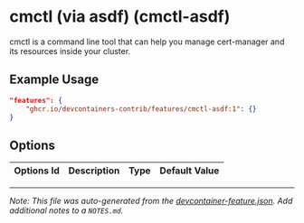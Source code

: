 
# cmctl (via asdf) (cmctl-asdf)

cmctl is a command line tool that can help you manage cert-manager and its resources inside your cluster.

## Example Usage

```json
"features": {
    "ghcr.io/devcontainers-contrib/features/cmctl-asdf:1": {}
}
```

## Options

| Options Id | Description | Type | Default Value |
|-----|-----|-----|-----|




---

_Note: This file was auto-generated from the [devcontainer-feature.json](https://github.com/devcontainers-contrib/features/blob/main/src/cmctl-asdf/devcontainer-feature.json).  Add additional notes to a `NOTES.md`._
